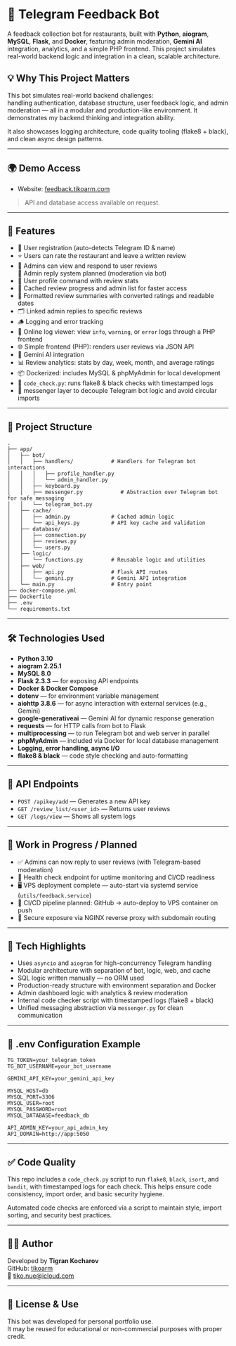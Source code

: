 # 📝 Telegram Feedback Bot

A feedback collection bot for restaurants, built with **Python**, **aiogram**, **MySQL**, **Flask**, and **Docker**, featuring admin moderation, **Gemini AI** integration, analytics, and a simple PHP frontend. 
This project simulates real-world backend logic and integration in a clean, scalable architecture.

## 💡 Why This Project Matters

This bot simulates real-world backend challenges:  
handling authentication, database structure, user feedback logic, and admin moderation — all in a modular and production-like environment. It demonstrates my backend thinking and integration ability.

It also showcases logging architecture, code quality tooling (flake8 + black), and clean async design patterns.

---

## 🌍 Demo Access

- Website: [feedback.tikoarm.com](https://feedback.tikoarm.com)

> API and database access available on request.

---

## 🚀 Features

- 🔐 User registration (auto-detects Telegram ID & name)
- ⭐️ Users can rate the restaurant and leave a written review
- 👮 Admins can view and respond to user reviews  
  🚧 Admin reply system planned (moderation via bot)
- 🧾 User profile command with review stats
- 🧠 Cached review progress and admin list for faster access
- 🧠 Formatted review summaries with converted ratings and readable dates
- 🗂️ Linked admin replies to specific reviews
- 🪵 Logging and error tracking
- 📂 Online log viewer: view `info`, `warning`, or `error` logs through a PHP frontend
- 🌐 Simple frontend (PHP): renders user reviews via JSON API
- 🤖 Gemini AI integration
- 📊 Review analytics: stats by day, week, month, and average ratings
- 📦 Dockerized: includes MySQL & phpMyAdmin for local development
- 🧪 `code_check.py`: runs flake8 & black checks with timestamped logs
- 💬 messenger layer to decouple Telegram bot logic and avoid circular imports

---

## 📂 Project Structure

```
.
├── app/
│   ├── bot/
│   │   ├── handlers/            # Handlers for Telegram bot interactions
│   │   │   ├── profile_handler.py
│   │   │   └── admin_handler.py
│   │   ├── keyboard.py
│   │   ├── messenger.py            # Abstraction over Telegram bot for safe messaging
│   │   └── telegram_bot.py
│   ├── cache/
│   │   ├── admin.py             # Cached admin logic
│   │   └── api_keys.py          # API key cache and validation
│   ├── database/
│   │   ├── connection.py
│   │   ├── reviews.py
│   │   └── users.py
│   ├── logic/
│   │   └── functions.py         # Reusable logic and utilities
│   ├── web/
│   │   ├── api.py               # Flask API routes
│   │   └── gemini.py            # Gemini API integration
│   └── main.py                  # Entry point
├── docker-compose.yml
├── Dockerfile
├── .env
└── requirements.txt
```

---

## 🛠️ Technologies Used

- **Python 3.10**
- **aiogram 2.25.1**
- **MySQL 8.0**
- **Flask 2.3.3** — for exposing API endpoints
- **Docker & Docker Compose**
- **dotenv** — for environment variable management
- **aiohttp 3.8.6** — for async interaction with external services (e.g., Gemini)
- **google-generativeai** — Gemini AI for dynamic response generation
- **requests** — for HTTP calls from bot to Flask
- **multiprocessing** — to run Telegram bot and web server in parallel
- **phpMyAdmin** — included via Docker for local database management
- **Logging, error handling, async I/O**
- **flake8 & black** — code style checking and auto-formatting

---

## 🔌 API Endpoints

- `POST /apikey/add` — Generates a new API key  
- `GET /review_list/<user_id>` — Returns user reviews
- `GET /logs/view` — Shows all system logs

---

## 🔧 Work in Progress / Planned

- ✅ Admins can now reply to user reviews (with Telegram-based moderation)
- 🔄 Health check endpoint for uptime monitoring and CI/CD readiness
- 🖥️ VPS deployment complete — auto-start via systemd service (`utils/feedback.service`)
- 🔁 CI/CD pipeline planned: GitHub → auto-deploy to VPS container on push
- 📡 Secure exposure via NGINX reverse proxy with subdomain routing

---

## 🧠 Tech Highlights

- Uses `asyncio` and `aiogram` for high-concurrency Telegram handling  
- Modular architecture with separation of bot, logic, web, and cache  
- SQL logic written manually — no ORM used  
- Production-ready structure with environment separation and Docker  
- Admin dashboard logic with analytics & review moderation
- Internal code checker script with timestamped logs (flake8 + black)
- Unified messaging abstraction via `messenger.py` for clean communication

---

## 🧾 .env Configuration Example

```env
TG_TOKEN=your_telegram_token
TG_BOT_USERNAME=your_bot_username

GEMINI_API_KEY=your_gemini_api_key

MYSQL_HOST=db
MYSQL_PORT=3306
MYSQL_USER=root
MYSQL_PASSWORD=root
MYSQL_DATABASE=feedback_db

API_ADMIN_KEY=your_api_admin_key
API_DOMAIN=http://app:5050
```

---
## ✅ Code Quality

This repo includes a `code_check.py` script to run `flake8`, `black`, `isort`, and `bandit`, with timestamped logs for each check. This helps ensure code consistency, import order, and basic security hygiene.

Automated code checks are enforced via a script to maintain style, import sorting, and security best practices.

---

## 👨‍💻 Author

Developed by **Tigran Kocharov**  
GitHub: [tikoarm](https://github.com/tikoarm)  
📧 tiko.nue@icloud.com


---

## 📄 License & Use

This bot was developed for personal portfolio use.  
It may be reused for educational or non-commercial purposes with proper credit.
